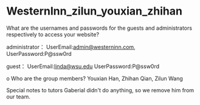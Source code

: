 # WesternInn_zilun_youxian_zhihan

What are the usernames and passwords for the guests and administrators respectively to access your website?

administrator： UserEmail:admin@westerninn.com, UserPassword:P@ssw0rd

guest： UserEmail:linda@wsu.edu UserPassword:P@ssw0rd

o Who are the group members? Youxian Han, Zhihan Qian, Zilun Wang

Special notes to tutors Gaberial didn't do anything, so we remove him from our team.

